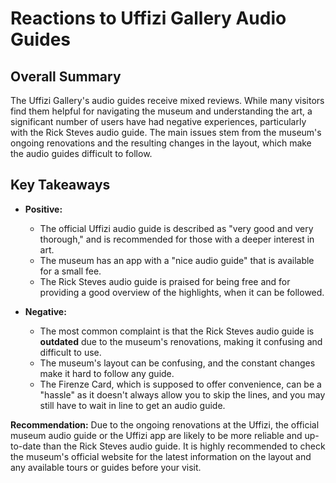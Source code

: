 
# Reactions to Uffizi Gallery Audio Guides

## Overall Summary

The Uffizi Gallery's audio guides receive mixed reviews. While many visitors find them helpful for navigating the museum and understanding the art, a significant number of users have had negative experiences, particularly with the Rick Steves audio guide. The main issues stem from the museum's ongoing renovations and the resulting changes in the layout, which make the audio guides difficult to follow.

## Key Takeaways

*   **Positive:**
    *   The official Uffizi audio guide is described as "very good and very thorough," and is recommended for those with a deeper interest in art.
    *   The museum has an app with a "nice audio guide" that is available for a small fee.
    *   The Rick Steves audio guide is praised for being free and for providing a good overview of the highlights, when it can be followed.

*   **Negative:**
    *   The most common complaint is that the Rick Steves audio guide is **outdated** due to the museum's renovations, making it confusing and difficult to use.
    *   The museum's layout can be confusing, and the constant changes make it hard to follow any guide.
    *   The Firenze Card, which is supposed to offer convenience, can be a "hassle" as it doesn't always allow you to skip the lines, and you may still have to wait in line to get an audio guide.

**Recommendation:** Due to the ongoing renovations at the Uffizi, the official museum audio guide or the Uffizi app are likely to be more reliable and up-to-date than the Rick Steves audio guide. It is highly recommended to check the museum's official website for the latest information on the layout and any available tours or guides before your visit.
